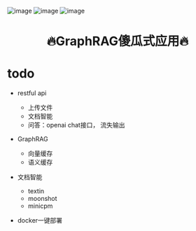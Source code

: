 ![image](https://img.shields.io/pypi/v/llm4gpt.svg) ![image](https://img.shields.io/travis/yuanjie-ai/llm4gpt.svg) ![image](https://readthedocs.org/projects/llm4gpt/badge/?version=latest)

<h1 align = "center">🔥GraphRAG傻瓜式应用🔥</h1>

# todo

- restful api
    - 上传文件
    - 文档智能
    - 问答：openai chat接口， 流失输出

- GraphRAG
    - 向量缓存
    - 语义缓存

- 文档智能
    - textin
    - moonshot
    - minicpm

- docker一键部署
